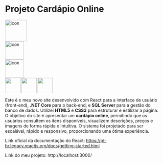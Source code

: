 # Projeto Cardápio Online

<div style="display: flex; align-items: flex-start;"><img src="https://techstack-generator.vercel.app/csharp-icon.svg" alt="icon" align="left" width="70"/></div>
<div style="display: flex; align-items: flex-start;"><img src="https://techstack-generator.vercel.app/mysql-icon.svg" alt="icon" align="left" width="60"/></div>
<div style="display: flex; align-items: flex-start;"><img src="https://techstack-generator.vercel.app/react-icon.svg" alt="icon" align="left" width="60"/></div>
<img src="https://cdn.jsdelivr.net/gh/devicons/devicon@latest/icons/html5/html5-plain.svg" align="left" width="50"/> 
<img src="https://cdn.jsdelivr.net/gh/devicons/devicon@latest/icons/css3/css3-plain.svg" align="left" width="50"/>
<img src="https://cdn.jsdelivr.net/gh/devicons/devicon@latest/icons/javascript/javascript-plain.svg" align="center" width="50"/>
          
Este é o meu novo site desenvolvido com React para a interface de usuário (front-end), <strong>.NET Core</strong> para o back-end, e <strong>SQL Server</strong> para a gestão do banco de dados. Utilizei <strong>HTML5</strong> e <strong>CSS3</strong> para estruturar e estilizar a página. O objetivo do site é apresentar um <strong>cardápio online</strong>, permitindo que os usuários consultem os itens disponíveis, visualizem descrições, preços e imagens de forma rápida e intuitiva. O sistema foi projetado para ser escalável, rápido e responsivo, proporcionando uma ótima experiência.

Link oficial da documentação do React: https://pt-br.legacy.reactjs.org/docs/getting-started.html

Link do meu projeto: http://localhost:3000/
